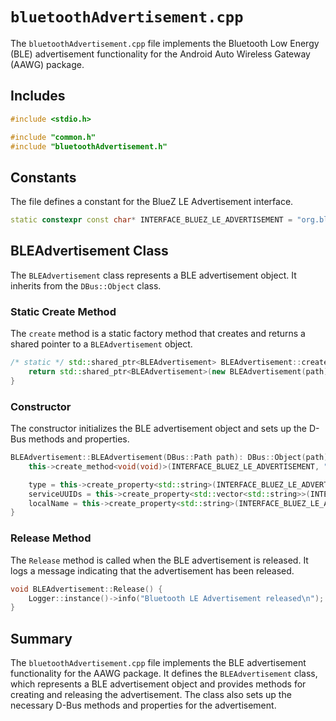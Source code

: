 # `bluetoothAdvertisement.cpp`

The `bluetoothAdvertisement.cpp` file implements the Bluetooth Low Energy (BLE) advertisement functionality for the Android Auto Wireless Gateway (AAWG) package.

## Includes

```cpp
#include <stdio.h>

#include "common.h"
#include "bluetoothAdvertisement.h"
```

## Constants

The file defines a constant for the BlueZ LE Advertisement interface.

```cpp
static constexpr const char* INTERFACE_BLUEZ_LE_ADVERTISEMENT = "org.bluez.LEAdvertisement1";
```

## BLEAdvertisement Class

The `BLEAdvertisement` class represents a BLE advertisement object. It inherits from the `DBus::Object` class.

### Static Create Method

The `create` method is a static factory method that creates and returns a shared pointer to a `BLEAdvertisement` object.

```cpp
/* static */ std::shared_ptr<BLEAdvertisement> BLEAdvertisement::create(DBus::Path path) {
    return std::shared_ptr<BLEAdvertisement>(new BLEAdvertisement(path));
}
```

### Constructor

The constructor initializes the BLE advertisement object and sets up the D-Bus methods and properties.

```cpp
BLEAdvertisement::BLEAdvertisement(DBus::Path path): DBus::Object(path) {
    this->create_method<void(void)>(INTERFACE_BLUEZ_LE_ADVERTISEMENT, "Release", sigc::mem_fun(*this, &BLEAdvertisement::Release));

    type = this->create_property<std::string>(INTERFACE_BLUEZ_LE_ADVERTISEMENT, "Type", DBus::PropertyAccess::ReadOnly);
    serviceUUIDs = this->create_property<std::vector<std::string>>(INTERFACE_BLUEZ_LE_ADVERTISEMENT, "ServiceUUIDs");
    localName = this->create_property<std::string>(INTERFACE_BLUEZ_LE_ADVERTISEMENT, "LocalName");
}
```

### Release Method

The `Release` method is called when the BLE advertisement is released. It logs a message indicating that the advertisement has been released.

```cpp
void BLEAdvertisement::Release() {
    Logger::instance()->info("Bluetooth LE Advertisement released\n");
}
```

## Summary

The `bluetoothAdvertisement.cpp` file implements the BLE advertisement functionality for the AAWG package. It defines the `BLEAdvertisement` class, which represents a BLE advertisement object and provides methods for creating and releasing the advertisement. The class also sets up the necessary D-Bus methods and properties for the advertisement.
